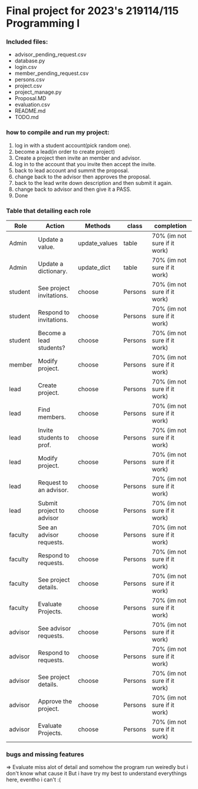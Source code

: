 # Final project for 2023's 219114/115 Programming I
### Included files:

- advisor_pending_request.csv
- database.py
- login.csv
- member_pending_request.csv
- persons.csv
- project.csv
- project_manage.py
- Proposal.MD
- evaluation.csv
- README.md
- TODO.md


### how to compile and run my project:
1. log in with a student account(pick random one).
2. become a lead(in order to create project)
2. Create a project then invite an member and advisor.
3. log in to the account that you invite then accept the invite.
4. back to lead account and summit the proposal.
5. change back to the advisor then approves the proposal.
6. back to the lead write down description and then submit it again.
7. change back to advisor and then give it a PASS.
8. Done

### Table that detailing each role

| Role            | Action                   | Methods        | class  | completion                        |
|-----------------|--------------------------|----------------|--------|-----------------------------------|
| Admin           | Update a value.          | update_values  | table  | 70% (im not sure if it work)      |
| Admin           | Update a dictionary.     | update_dict    | table  | 70% (im not sure if it work)      |
| student         | See project invitations. | choose         | Persons| 70% (im not sure if it work)      |
| student         | Respond to invitations.  | choose         | Persons| 70% (im not sure if it work)      |
| student         | Become a lead students?  | choose         | Persons| 70% (im not sure if it work)      |
| member          | Modify project.          | choose         | Persons| 70% (im not sure if it work)      |
| lead            | Create project.          | choose         | Persons| 70% (im not sure if it work)      |
| lead            | Find members.            | choose         | Persons| 70% (im not sure if it work)      |
| lead            | Invite students to prof. | choose         | Persons| 70% (im not sure if it work)      |
| lead            | Modify project.          | choose         | Persons| 70% (im not sure if it work)      |
| lead            | Request to an advisor.   | choose         | Persons| 70% (im not sure if it work)      |
| lead            | Submit project to advisor| choose         | Persons| 70% (im not sure if it work)      |
| faculty         | See an advisor requests. | choose         | Persons| 70% (im not sure if it work)      |
| faculty         | Respond to requests.     | choose         | Persons| 70% (im not sure if it work)      |
| faculty         | See project details.     | choose         | Persons| 70% (im not sure if it work)      |
| faculty         | Evaluate Projects.       | choose         | Persons| 70% (im not sure if it work)      |
| advisor         | See advisor requests.    | choose         | Persons| 70% (im not sure if it work)      |
| advisor         | Respond to requests.     | choose         | Persons| 70% (im not sure if it work)      |
| advisor         | See project details.     | choose         | Persons| 70% (im not sure if it work)      |
| advisor         | Approve the project.     | choose         | Persons| 70% (im not sure if it work)      |
| advisor         | Evaluate Projects.       | choose         | Persons| 70% (im not sure if it work)      |


### bugs and missing features
=> Evaluate miss alot of detail and somehow the program run weiredly but i don't know what cause it
But i have try my best to understand everythings here, eventho i can't :(
